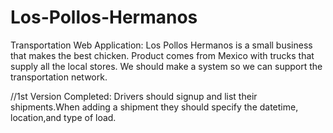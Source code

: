 # Los-Pollos-Hermanos
Transportation Web Application: 
Los Pollos Hermanos is a small business that
makes the best chicken. Product comes from Mexico 
with trucks that supply all the local stores. 
We should make a system so we can support the transportation
network.

//1st Version Completed:
Drivers should signup and list their shipments.When adding a shipment they should specify the datetime, location,and type of load.
